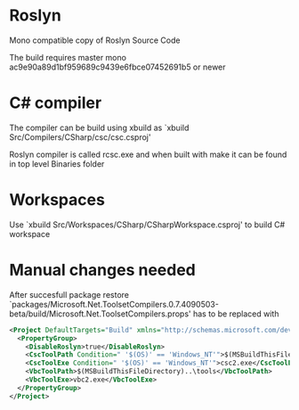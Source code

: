 Roslyn
======
 
Mono compatible copy of Roslyn Source Code

The build requires master mono ac9e90a89d1bf959689c9439e6fbce07452691b5 or newer
 
C# compiler
============

The compiler can be build using xbuild as `xbuild Src/Compilers/CSharp/csc/csc.csproj'
 
Roslyn compiler is called rcsc.exe and when built with make it can be found in top level Binaries folder

Workspaces
===========

Use `xbuild Src/Workspaces/CSharp/CSharpWorkspace.csproj' to build C# workspace


Manual changes needed
======================

After succesfull package restore `packages/Microsoft.Net.ToolsetCompilers.0.7.4090503-beta/build/Microsoft.Net.ToolsetCompilers.props' has to be replaced with
```xml
<Project DefaultTargets="Build" xmlns="http://schemas.microsoft.com/developer/msbuild/2003">
  <PropertyGroup>
    <DisableRoslyn>true</DisableRoslyn>
    <CscToolPath Condition=" '$(OS)' == 'Windows_NT'">$(MSBuildThisFileDirectory)..\tools</CscToolPath>
    <CscToolExe Condition=" '$(OS)' == 'Windows_NT'">csc2.exe</CscToolExe>
    <VbcToolPath>$(MSBuildThisFileDirectory)..\tools</VbcToolPath>
    <VbcToolExe>vbc2.exe</VbcToolExe>
  </PropertyGroup>
</Project>

